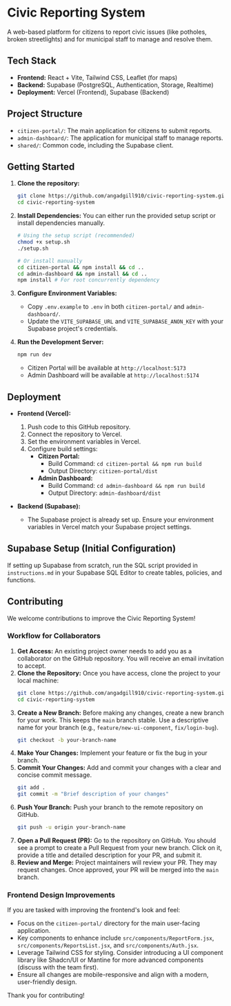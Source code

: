 # Civic Reporting System

A web-based platform for citizens to report civic issues (like potholes, broken streetlights) and for municipal staff to manage and resolve them.

## Tech Stack

- **Frontend:** React + Vite, Tailwind CSS, Leaflet (for maps)
- **Backend:** Supabase (PostgreSQL, Authentication, Storage, Realtime)
- **Deployment:** Vercel (Frontend), Supabase (Backend)

## Project Structure

- `citizen-portal/`: The main application for citizens to submit reports.
- `admin-dashboard/`: The application for municipal staff to manage reports.
- `shared/`: Common code, including the Supabase client.

## Getting Started

1.  **Clone the repository:**
    ```bash
    git clone https://github.com/angadgill910/civic-reporting-system.git
    cd civic-reporting-system
    ```

2.  **Install Dependencies:**
    You can either run the provided setup script or install dependencies manually.
    ```bash
    # Using the setup script (recommended)
    chmod +x setup.sh
    ./setup.sh

    # Or install manually
    cd citizen-portal && npm install && cd ..
    cd admin-dashboard && npm install && cd ..
    npm install # For root concurrently dependency
    ```

3.  **Configure Environment Variables:**
    - Copy `.env.example` to `.env` in both `citizen-portal/` and `admin-dashboard/`.
    - Update the `VITE_SUPABASE_URL` and `VITE_SUPABASE_ANON_KEY` with your Supabase project's credentials.

4.  **Run the Development Server:**
    ```bash
    npm run dev
    ```
    - Citizen Portal will be available at `http://localhost:5173`
    - Admin Dashboard will be available at `http://localhost:5174`

## Deployment

- **Frontend (Vercel):**
  1. Push code to this GitHub repository.
  2. Connect the repository to Vercel.
  3. Set the environment variables in Vercel.
  4. Configure build settings:
     - **Citizen Portal:**
       - Build Command: `cd citizen-portal && npm run build`
       - Output Directory: `citizen-portal/dist`
     - **Admin Dashboard:**
       - Build Command: `cd admin-dashboard && npm run build`
       - Output Directory: `admin-dashboard/dist`

- **Backend (Supabase):**
  - The Supabase project is already set up. Ensure your environment variables in Vercel match your Supabase project settings.

## Supabase Setup (Initial Configuration)

If setting up Supabase from scratch, run the SQL script provided in `instructions.md` in your Supabase SQL Editor to create tables, policies, and functions.

## Contributing

We welcome contributions to improve the Civic Reporting System!

### Workflow for Collaborators

1.  **Get Access:** An existing project owner needs to add you as a collaborator on the GitHub repository. You will receive an email invitation to accept.
2.  **Clone the Repository:** Once you have access, clone the project to your local machine:
    ```bash
    git clone https://github.com/angadgill910/civic-reporting-system.git
    cd civic-reporting-system
    ```
3.  **Create a New Branch:** Before making any changes, create a new branch for your work. This keeps the `main` branch stable. Use a descriptive name for your branch (e.g., `feature/new-ui-component`, `fix/login-bug`).
    ```bash
    git checkout -b your-branch-name
    ```
4.  **Make Your Changes:** Implement your feature or fix the bug in your branch.
5.  **Commit Your Changes:** Add and commit your changes with a clear and concise commit message.
    ```bash
    git add .
    git commit -m "Brief description of your changes"
    ```
6.  **Push Your Branch:** Push your branch to the remote repository on GitHub.
    ```bash
    git push -u origin your-branch-name
    ```
7.  **Open a Pull Request (PR):** Go to the repository on GitHub. You should see a prompt to create a Pull Request from your new branch. Click on it, provide a title and detailed description for your PR, and submit it.
8.  **Review and Merge:** Project maintainers will review your PR. They may request changes. Once approved, your PR will be merged into the `main` branch.

### Frontend Design Improvements

If you are tasked with improving the frontend's look and feel:
- Focus on the `citizen-portal/` directory for the main user-facing application.
- Key components to enhance include `src/components/ReportForm.jsx`, `src/components/ReportsList.jsx`, and `src/components/Auth.jsx`.
- Leverage Tailwind CSS for styling. Consider introducing a UI component library like Shadcn/UI or Mantine for more advanced components (discuss with the team first).
- Ensure all changes are mobile-responsive and align with a modern, user-friendly design.

Thank you for contributing!
